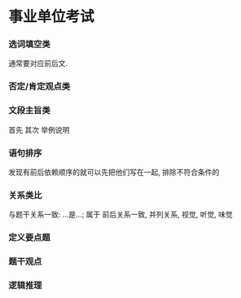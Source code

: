 # 事业单位考试


<!--more-->

### 选词填空类

通常要对应前后文.

### 否定/肯定观点类

### 文段主旨类
首先
其次
举例说明




### 语句排序

发现有前后依赖顺序的就可以先把他们写在一起, 排除不符合条件的


### 关系类比
与题干关系一致: ...是...; 属于
前后关系一致, 并列关系, 
视觉, 听觉, 味觉

### 定义要点题

### 题干观点

### 逻辑推理

### 
